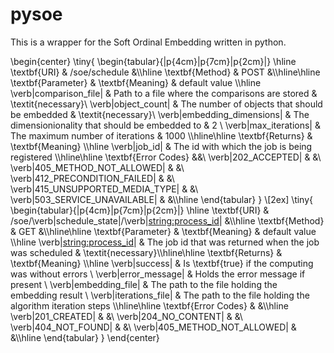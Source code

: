 # pysoe

This is a wrapper for the Soft Ordinal Embedding written in python.

\begin{center}
	\tiny{
		\begin{tabular}{|p{4cm}|p{7cm}|p{2cm}|}
			\hline
			\textbf{URI}                    & /soe/schedule   &\\\hline
			\textbf{Method}                 & POST            &\\\hline\hline
			\textbf{Parameter}              & \textbf{Meaning}                                   & default value \\\hline
			\verb|comparison_file|          & Path to a file where the comparisons are stored    & \textit{necessary}\\
			\verb|object_count|             & The number of objects that should be embedded      & \textit{necessary}\\
			\verb|embedding_dimensions|     & The dimensionionality that should be embedded to   & 2 \\
			\verb|max_iterations|           & The maximum number of iterations                   & 1000 \\\hline\hline
			\textbf{Returns}                & \textbf{Meaning}                                   \\\hline
			\verb|job_id|                   & The id with which the job is being registered \\\hline\hline
			\textbf{Error Codes}            &&\\
			\verb|202_ACCEPTED|                & &\\
			\verb|405_METHOD_NOT_ALLOWED|      & &\\
			\verb|412_PRECONDITION_FAILED|     & &\\
			\verb|415_UNSUPPORTED_MEDIA_TYPE|  & &\\
			\verb|503_SERVICE_UNAVAILABLE|     & &\\\hline
		\end{tabular}
	}
	\\[2ex]
	\tiny{
		\begin{tabular}{|p{4cm}|p{7cm}|p{2cm}|}
			\hline
			\textbf{URI}                    & /soe/\verb|schedule_state|/\verb|<string:process_id>|   &\\\hline
			\textbf{Method}                 & GET                                       &\\\hline\hline
			\textbf{Parameter}              & \textbf{Meaning}                                          & default value \\\hline
			\verb|<string:process_id>|      & The job id that was returned when the job was scheduled   & \textit{necessary}\\\hline\hline
			\textbf{Returns}                & \textbf{Meaning}                                      \\\hline
			\verb|success|                  & Is \textbf{true} if the computing was without errors          \\
			\verb|error_message|            & Holds the error message if present                            \\
			\verb|embedding_file|           & The path to the file holding the embedding result             \\
			\verb|iterations_file|          & The path to the file holding the algorithm iteration steps    \\\hline\hline
			\textbf{Error Codes}            &   &\\\hline
			\verb|201_CREATED|              &   &\\
			\verb|204_NO_CONTENT|           &   &\\
			\verb|404_NOT_FOUND|            &   &\\
			\verb|405_METHOD_NOT_ALLOWED|   &   &\\\hline
		\end{tabular}
	}
\end{center}
